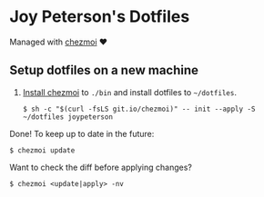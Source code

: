 # Joy Peterson's Dotfiles

Managed with [chezmoi](https://www.chezmoi.io) ❤️

## Setup dotfiles on a new machine

  <!-- 1. (Optional) Install Bitwarden and login if you plan to install secrets.
     ```
     $ sudo snap install bw
     $ bw login
     ``` -->

  1. [Install chezmoi](https://www.chezmoi.io/docs/install/) to `./bin` and
     install dotfiles to `~/dotfiles`.
     ```
     $ sh -c "$(curl -fsLS git.io/chezmoi)" -- init --apply -S ~/dotfiles joypeterson
     ```

Done! To keep up to date in the future:

```
$ chezmoi update
```

Want to check the diff before applying changes?

```
$ chezmoi <update|apply> -nv
```